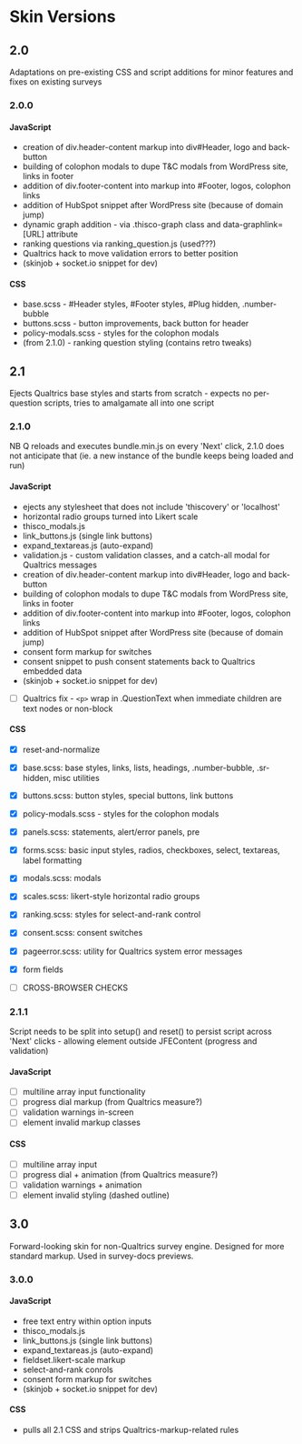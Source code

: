 # Skin Versions

## 2.0

Adaptations on pre-existing CSS and script additions for minor features and fixes on existing surveys

### 2.0.0

#### JavaScript

- creation of div.header-content markup into div#Header, logo and back-button
- building of colophon modals to dupe T&C modals from WordPress site, links in footer
- addition of div.footer-content into markup into #Footer, logos, colophon links
- addition of HubSpot snippet after WordPress site (because of domain jump)
- dynamic graph addition - via .thisco-graph class and data-graphlink=[URL] attribute
- ranking questions via ranking_question.js (used???)
- Qualtrics hack to move validation errors to better position
- (skinjob + socket.io snippet for dev)

#### CSS

- base.scss - #Header styles, #Footer styles, #Plug hidden, .number-bubble 
- buttons.scss - button improvements, back button for header
- policy-modals.scss - styles for the colophon modals
- (from 2.1.0) - ranking question styling (contains retro tweaks)

## 2.1

Ejects Qualtrics base styles and starts from scratch - expects no per-question scripts, tries to amalgamate all into one script

### 2.1.0

NB Q reloads and executes bundle.min.js on every 'Next' click, 2.1.0 does not anticipate that (ie. a new instance of the bundle keeps being loaded and run)

#### JavaScript

- ejects any stylesheet that does not include 'thiscovery' or 'localhost'
- horizontal radio groups turned into Likert scale
- thisco_modals.js
- link_buttons.js (single link buttons)
- expand_textareas.js (auto-expand)
- validation.js - custom validation classes, and a catch-all modal for Qualtrics messages
- creation of div.header-content markup into div#Header, logo and back-button
- building of colophon modals to dupe T&C modals from WordPress site, links in footer
- addition of div.footer-content into markup into #Footer, logos, colophon links
- addition of HubSpot snippet after WordPress site (because of domain jump)
- consent form markup for switches
- consent snippet to push consent statements back to Qualtrics embedded data
- (skinjob + socket.io snippet for dev)
- [ ] Qualtrics fix - `<p>` wrap in .QuestionText when immediate children are text nodes or non-block


#### CSS

- [x] reset-and-normalize
- [x] base.scss: base styles, links, lists, headings, .number-bubble, .sr-hidden, misc utilities
- [x] buttons.scss: button styles, special buttons, link buttons
- [x] policy-modals.scss - styles for the colophon modals
- [x] panels.scss: statements, alert/error panels, pre
- [x] forms.scss: basic input styles, radios, checkboxes, select, textareas, label formatting
- [x] modals.scss: modals
- [x] scales.scss: likert-style horizontal radio groups
- [x] ranking.scss: styles for select-and-rank control
- [x] consent.scss: consent switches
- [x] pageerror.scss: utility for Qualtrics system error messages
- [x] form fields
- [ ] CROSS-BROWSER CHECKS


### 2.1.1

Script needs to be split into setup() and reset() to persist script across 'Next' clicks - allowing element outside JFEContent (progress and validation)

#### JavaScript

- [ ] multiline array input functionality
- [ ] progress dial markup (from Qualtrics measure?)
- [ ] validation warnings in-screen
- [ ] element invalid markup classes

#### CSS

- [ ] multiline array input
- [ ] progress dial + animation (from Qualtrics measure?)
- [ ] validation warnings + animation
- [ ] element invalid styling (dashed outline)

## 3.0

Forward-looking skin for non-Qualtrics survey engine. Designed for more standard markup. Used in survey-docs previews.

### 3.0.0

#### JavaScript

- free text entry within option inputs
- thisco_modals.js
- link_buttons.js (single link buttons)
- expand_textareas.js (auto-expand)
- fieldset.likert-scale markup
- select-and-rank conrols
- consent form markup for switches
- (skinjob + socket.io snippet for dev)

#### CSS

- pulls all 2.1 CSS and strips Qualtrics-markup-related rules